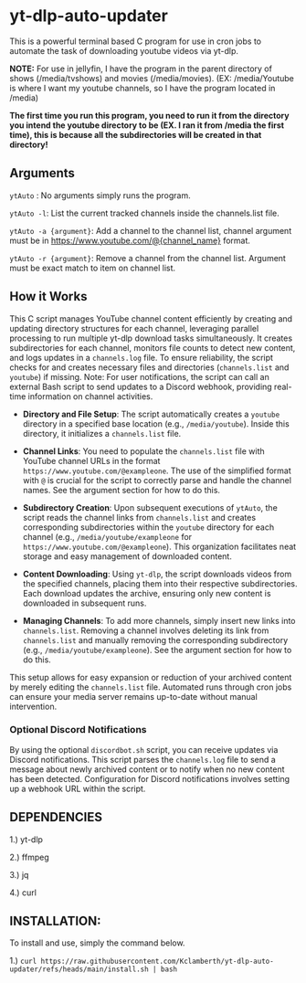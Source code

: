 # yt-dlp-auto-updater
This is a powerful terminal based C program for use in cron jobs to automate the task of downloading youtube videos via yt-dlp. 

**NOTE:**
For use in jellyfin, I have the program in the parent directory of shows (/media/tvshows) and movies (/media/movies).
(EX: /media/Youtube is where I want my youtube channels, so I have the program located in /media)

**The first time you run this program, you need to run it from the directory you intend the youtube directory to be (EX. I ran it from /media the first time), this is because all the subdirectories will be created in that directory!**

## Arguments
```ytAuto``` : No arguments simply runs the program.

```ytAuto -l```: List the current tracked channels inside the channels.list file.

```ytAuto -a {argument}```: Add a channel to the channel list, channel argument must be in https://www.youtube.com/@{channel_name} format.

```ytAuto -r {argument}```: Remove a channel from the channel list. Argument must be exact match to item on channel list.

## How it Works

This C script manages YouTube channel content efficiently by creating and updating directory structures for each channel, leveraging parallel processing to run multiple yt-dlp download tasks simultaneously. It creates subdirectories for each channel, monitors file counts to detect new content, and logs updates in a `channels.log` file. To ensure reliability, the script checks for and creates necessary files and directories (`channels.list` and `youtube`) if missing. Note: For user notifications, the script can call an external Bash script to send updates to a Discord webhook, providing real-time information on channel activities.

- **Directory and File Setup**: The script automatically creates a `youtube` directory in a specified base location (e.g., `/media/youtube`). Inside this directory, it initializes a `channels.list` file.

- **Channel Links**: You need to populate the `channels.list` file with YouTube channel URLs in the format `https://www.youtube.com/@exampleone`. The use of the simplified format with `@` is crucial for the script to correctly parse and handle the channel names. See the argument section for how to do this.

- **Subdirectory Creation**: Upon subsequent executions of `ytAuto`, the script reads the channel links from `channels.list` and creates corresponding subdirectories within the `youtube` directory for each channel (e.g., `/media/youtube/exampleone` for `https://www.youtube.com/@exampleone`). This organization facilitates neat storage and easy management of downloaded content.

- **Content Downloading**: Using `yt-dlp`, the script downloads videos from the specified channels, placing them into their respective subdirectories. Each download updates the archive, ensuring only new content is downloaded in subsequent runs.

- **Managing Channels**: To add more channels, simply insert new links into `channels.list`. Removing a channel involves deleting its link from `channels.list` and manually removing the corresponding subdirectory (e.g., `/media/youtube/exampleone`). See the argument section for how to do this.

This setup allows for easy expansion or reduction of your archived content by merely editing the `channels.list` file. Automated runs through cron jobs can ensure your media server remains up-to-date without manual intervention.

### Optional Discord Notifications

By using the optional `discordbot.sh` script, you can receive updates via Discord notifications. This script parses the `channels.log` file to send a message about newly archived content or to notify when no new content has been detected. Configuration for Discord notifications involves setting up a webhook URL within the script.

**DEPENDENCIES**
-------------------------------------------------------------------------------------------------------
1.) yt-dlp

2.) ffmpeg

3.) jq

4.) curl
  
**INSTALLATION:**
-----------------------------------------------------------------------------------------------------------
To install and use, simply the command below.

1.) ```curl https://raw.githubusercontent.com/Kclamberth/yt-dlp-auto-updater/refs/heads/main/install.sh | bash```
